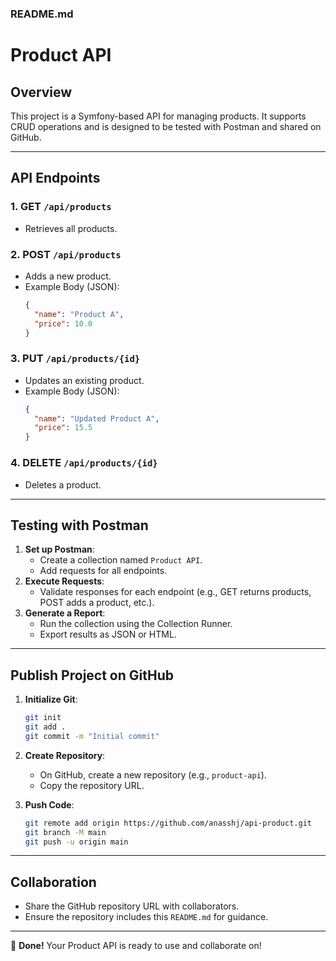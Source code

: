 ### README.md

# Product API

## Overview
This project is a Symfony-based API for managing products. It supports CRUD operations and is designed to be tested with Postman and shared on GitHub.

---

## API Endpoints
### 1. **GET** `/api/products`
- Retrieves all products.

### 2. **POST** `/api/products`
- Adds a new product.
- Example Body (JSON):
  ```json
  {
    "name": "Product A",
    "price": 10.0
  }
  ```

### 3. **PUT** `/api/products/{id}`
- Updates an existing product.
- Example Body (JSON):
  ```json
  {
    "name": "Updated Product A",
    "price": 15.5
  }
  ```

### 4. **DELETE** `/api/products/{id}`
- Deletes a product.

---

## Testing with Postman
1. **Set up Postman**:
   - Create a collection named `Product API`.
   - Add requests for all endpoints.
2. **Execute Requests**:
   - Validate responses for each endpoint (e.g., GET returns products, POST adds a product, etc.).
3. **Generate a Report**:
   - Run the collection using the Collection Runner.
   - Export results as JSON or HTML.

---

## Publish Project on GitHub
1. **Initialize Git**:
   ```bash
   git init
   git add .
   git commit -m "Initial commit"
   ```

2. **Create Repository**:
   - On GitHub, create a new repository (e.g., `product-api`).
   - Copy the repository URL.

3. **Push Code**:
   ```bash
   git remote add origin https://github.com/anasshj/api-product.git
   git branch -M main
   git push -u origin main
   ```

---

## Collaboration
- Share the GitHub repository URL with collaborators.
- Ensure the repository includes this `README.md` for guidance.

--- 

🎉 **Done!** Your Product API is ready to use and collaborate on!